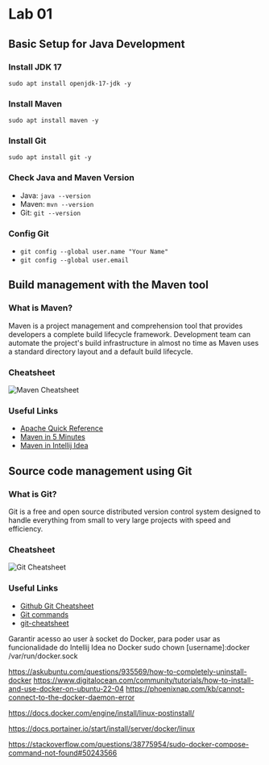 # Lab 01

## Basic Setup for Java Development

### Install JDK 17
`sudo apt install openjdk-17-jdk -y`

### Install Maven
`sudo apt install maven -y`

### Install Git
`sudo apt install git -y`

### Check Java and Maven Version
- Java: `java --version`
- Maven: `mvn --version`
- Git: `git --version`

### Config Git
- `git config --global user.name "Your Name"`
- `git config --global user.email `

## Build management with the Maven tool
### What is Maven?

Maven is a project management and comprehension tool that provides developers a complete build lifecycle framework. Development team can automate the project's build infrastructure in almost no time as Maven uses a standard directory layout and a default build lifecycle.

### Cheatsheet

![Maven Cheatsheet](https://i1.wp.com/laurenthinoul.com/wp-content/uploads/2017/10/Maven-cheat-sheet-1.png)

### Useful Links
* [Apache Quick Reference](https://maven.apache.org/guides/MavenQuickReferenceCard.pdf)
* [Maven in 5 Minutes](https://maven.apache.org/guides/getting-started/maven-in-five-minutes.html)
* [Maven in Intellij Idea](https://www.jetbrains.com/help/idea/maven-support.html)

## Source code management using Git
### What is Git?

Git is a free and open source distributed version control system designed to handle everything from small to very large projects with speed and efficiency.

### Cheatsheet
![Git Cheatsheet](https://res.cloudinary.com/practicaldev/image/fetch/s--Zib71Fgv--/c_limit%2Cf_auto%2Cfl_progressive%2Cq_auto%2Cw_880/https://dev-to-uploads.s3.amazonaws.com/uploads/articles/n082uxea33j6zq3mca7u.png)

### Useful Links
* [Github Git Cheatsheet](https://education.github.com/git-cheat-sheet-education.pdf)
* [Git commands](https://git-scm.com/docs)
* [git-cheatsheet](http://git-cheatsheet.com/)

Garantir acesso ao user à socket do Docker, para poder usar as funcionalidade do Intellij Idea no Docker
sudo chown [username]:docker /var/run/docker.sock

https://askubuntu.com/questions/935569/how-to-completely-uninstall-docker
https://www.digitalocean.com/community/tutorials/how-to-install-and-use-docker-on-ubuntu-22-04
https://phoenixnap.com/kb/cannot-connect-to-the-docker-daemon-error

https://docs.docker.com/engine/install/linux-postinstall/

https://docs.portainer.io/start/install/server/docker/linux

https://stackoverflow.com/questions/38775954/sudo-docker-compose-command-not-found#50243566